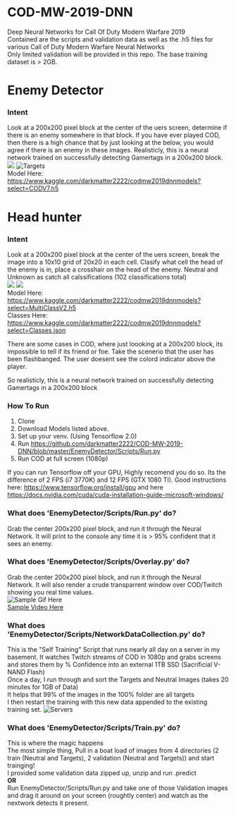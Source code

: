 # COD-MW-2019-DNN
Deep Neural Networks for Call Of Duty Modern Warfare 2019  
Contained are the scripts and validation data as well as the .h5 files for various Call of Duty Modern Warfare Neural Networks  
Only limited validation will be provided in this repo. The base training dataset is > 2GB.

# Enemy Detector
### Intent
Look at a 200x200 pixel block at the center of the uers screen, determine if there is an enemy somewhere in that block. If you have ever played COD, then there is a high chance that by just looking at the below, you would agree if there is an enemy in these images. Realisticly, this is a neural network trained on successfully detecting Gamertags in a 200x200 block.    
![](https://imgur.com/5Fowghj.png) ![Targets](Misc/targets.gif)  
Model Here: https://www.kaggle.com/darkmatter2222/codmw2019dnnmodels?select=CODV7.h5  

# Head hunter
### Intent
Look at a 200x200 pixel block at the center of the uers screen, break the image into a 10x10 grid of 20x20 in each cell. Clasify what cell the head of the enemy is in, place a crosshair on the head of the enemy. Neutral and Unknown as catch all calssifications (102 classifications total)  
![](https://imgur.com/GtAAOek.png) ![](https://imgur.com/WsqYmmp.png)  
Model Here: https://www.kaggle.com/darkmatter2222/codmw2019dnnmodels?select=MultiClassV2.h5  
Classes Here: https://www.kaggle.com/darkmatter2222/codmw2019dnnmodels?select=Classes.json  


There are some cases in COD, where just loooking at a 200x200 block, its impossible to tell if its friend or foe. Take the scenerio that the user has been flashbanged. The user doesent see the colord indicator above the player.  




So realisticly, this is a neural network trained on successfully detecting Gamertags in a 200x200 block  


### How To Run
1. Clone
2. Download Models listed above.
3. Set up your venv. (Using Tensorflow 2.0)
4. Run https://github.com/darkmatter2222/COD-MW-2019-DNN/blob/master/EnemyDetector/Scripts/Run.py
5. Run COD at full screen (1080p)

If you can run Tensorflow off your GPU, Highly recomend you do so. Its the difference of 2 FPS (i7 3770K) and 12 FPS (GTX 1080 TI). Good instructions here: https://www.tensorflow.org/install/gpu and here https://docs.nvidia.com/cuda/cuda-installation-guide-microsoft-windows/

### What does 'EnemyDetector/Scripts/Run.py' do?
Grab the center 200x200 pixel block, and run it through the Neural Network. It will print to the console any time it is > 95% confident that it sees an enemy. 

### What does 'EnemyDetector/Scripts/Overlay.py' do?
Grab the center 200x200 pixel block, and run it through the Neural Network. It will also render a crude transparrent window over COD/Twitch showing you real time values.  
![Sample Gif Here](Misc/SampleOverlay.gif)  
[Sample Video Here](https://youtu.be/Qif8g2Ib5pI)  

### What does 'EnemyDetector/Scripts/NetworkDataCollection.py' do?
This is the "Self Training" Script that runs nearly all day on a server in my basement. It watches Twitch streams of COD in 1080p and grabs screens and stores them by % Confidence into an external 1TB SSD (Sacrificial V-NAND Flash)  
Once a day, I run through and sort the Targets and Neutral Images (takes 20 minutes for 1GB of Data)  
It helps that 99% of the images in the 100% folder are all targets  
I then restart the training with this new data appended to the existing training set. 
![Servers](https://imgur.com/nGzgMBE.png)  

### What does 'EnemyDetector/Scripts/Train.py' do?
This is where the magic happens  
The most simple thing, Pull in a boat load of images from 4 directories (2 train (Neutral and Targets), 2 validation (Neutral and Targets)) and start trainging!  
I provided some validation data zipped up, unzip and run .predict  
**OR**  
Run EnemyDetector/Scripts/Run.py and take one of those Validation images and drag it around on your screen (roughtly center) and watch as the nextwork detects it present.



